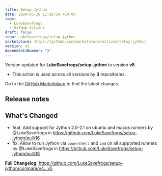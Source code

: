 ```yaml
---
title: Setup Jython
date: 2024-05-16 11:28:59 +00:00
tags:
  - LukeSavefrogs
  - GitHub Actions
draft: false
repo: LukeSavefrogs/setup-jython
marketplace: https://github.com/marketplace/actions/setup-jython
version: v5
dependentsNumber: "3"
---
```



Version updated for **LukeSavefrogs/setup-jython** to version **v5**.
- This action is used across all versions by **3** repositories.

Go to the [GitHub Marketplace](https://github.com/marketplace/actions/setup-jython) to find the latest changes.

## Release notes

## What's Changed
* feat: Add support for Jython 2.0-2.1 on ubuntu and macos runners by @LukeSavefrogs in https://github.com/LukeSavefrogs/setup-jython/pull/16
* fix: Allow to run Jython via `powershell` and `cmd` on all supported runners by @LukeSavefrogs in https://github.com/LukeSavefrogs/setup-jython/pull/18

**Full Changelog**: https://github.com/LukeSavefrogs/setup-jython/compare/v4...v5
